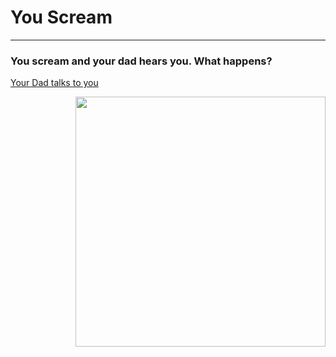 # You Scream
---

### You scream and your dad hears you. What happens?

[Your Dad talks to you](language.md)


<img src="https://github.com/fatjond0413/CYOA/assets/146867501/459a0475-aa52-4577-949e-cf9cd8701ab0" width="400" img align="right">
